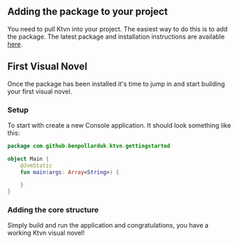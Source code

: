 ## Adding the package to your project
You need to pull Ktvn into your project. The easiest way to do this is to add the package. The latest package and 
installation instructions are available [here](https://github.com/benpollarduk/ktvn/packages/).

## First Visual Novel
Once the package has been installed it's time to jump in and start building your first visual novel.

### Setup
To start with create a new Console application. It should look something like this:

```kotlin
package com.github.benpollarduk.ktvn.gettingstarted

object Main {
    @JvmStatic
    fun main(args: Array<String>) {

    }
}
```

### Adding the core structure


Simply build and run the application and congratulations, you have a working Ktvn visual novel!